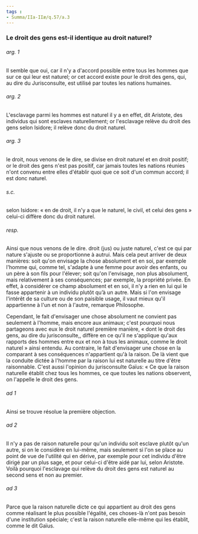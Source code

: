 ```yaml
---
tags : 
- Summa/IIa-IIæ/q.57/a.3
---
```


### Le droit des gens est-il identique au droit naturel?

###### arg. 1
Il semble que oui, car il n'y a d'accord possible entre tous les hommes que sur ce qui leur est naturel; or cet accord existe pour le droit des gens, qui, au dire du Jurisconsulte, est utilisé par toutes les nations humaines. 

###### arg. 2
L'esclavage parmi les hommes est naturel il y a en effet, dit Aristote, des individus qui sont esclaves naturellement; or l'esclavage relève du droit des gens selon Isidore; il relève donc du droit naturel. 

###### arg. 3
le droit, nous venons de le dire, se divise en droit naturel et en droit positif; or le droit des gens n'est pas positif, car jamais toutes les nations réunies n'ont convenu entre elles d'établir quoi que ce soit d'un commun accord; il est donc naturel. 

###### s.c.
selon Isidore: « en de droit, il n'y a que le naturel, le civil, et celui des gens » celui-ci diffère donc du droit naturel. 

###### resp.
Ainsi que nous venons de le dire. droit (jus) ou juste naturel, c'est ce qui par nature s'ajuste ou se proportionne à autrui. Mais cela peut arriver de deux manières: soit qu'on envisage la chose absolument et en soi, par exemple l'homme qui, comme tel, s'adapte à une femme pour avoir des enfants, ou un père à son fils pour l'élever; soit qu'on l'envisage, non plus absolument, mais relativement à ses conséquences; par exemple, la propriété privée. En effet, à considérer ce champ absolument et en soi, il n'y a rien en lui qui le fasse appartenir à un individu plutôt qu’à un autre. Mais si l'on envisage l'intérêt de sa culture ou de son paisible usage, il vaut mieux qu'il appartienne à l'un et non à l'autre, remarque Philosophe. 

Cependant, le fait d'envisager une chose absolument ne convient pas seulement à l'homme, mais encore aux animaux; c'est pourquoi nous partageons avec eux le droit naturel première manière, « dont le droit des gens, au dire du jurisconsulte,, diffère en ce qu'il ne s'applique qu'aux rapports des hommes entre eux et non à tous les animaux, comme le droit naturel » ainsi entendu. Au contraire, le fait d'envisager une chose en la comparant à ses conséquences n'appartient qu'à la raison. De là vient que la conduite dictée à l'homme par la raison lui est naturelle au titre d'être raisonnable. C'est aussi l'opinion du jurisconsulte Gaïus: « Ce que la raison naturelle établit chez tous les hommes, ce que toutes les nations observent, on l'appelle le droit des gens. 

###### ad 1
Ainsi se trouve résolue la première objection. 

###### ad 2
Il n'y a pas de raison naturelle pour qu'un individu soit esclave plutôt qu'un autre, si on le considère en lui-même, mais seulement si l'on se place au point de vue de l'utilité qui en dérive, par exemple pour cet individu d'être dirigé par un plus sage, et pour celui-ci d'être aidé par lui, selon Aristote. Voilà pourquoi l'esclavage qui relève du droit des gens est naturel au second sens et non au premier. 

###### ad 3
Parce que la raison naturelle dicte ce qui appartient au droit des gens comme réalisant le plus possible l'égalité, ces choses-là n'ont pas besoin d'une institution spéciale; c'est la raison naturelle elle-même qui les établit, comme le dit Gaïus. 

